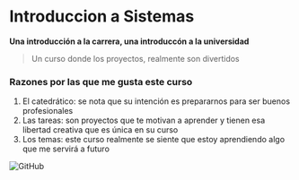# Introduccion a Sistemas

**Una introducción a la carrera, una introduccón a la universidad**

> Un curso donde los proyectos, realmente son divertidos 

### Razones por las que me gusta este curso 

1. El catedrático: se nota que su intención es prepararnos para ser buenos profesionales
2. Las tareas: son proyectos que te motivan a aprender y tienen esa libertad creativa que es única en su curso
3. Los temas: este curso realmente se siente que estoy aprendiendo algo que me servirá a futuro 

![GitHub](https://upload.wikimedia.org/wikipedia/commons/thumb/e/e0/Git-logo.svg/1200px-Git-logo.svg.png)
